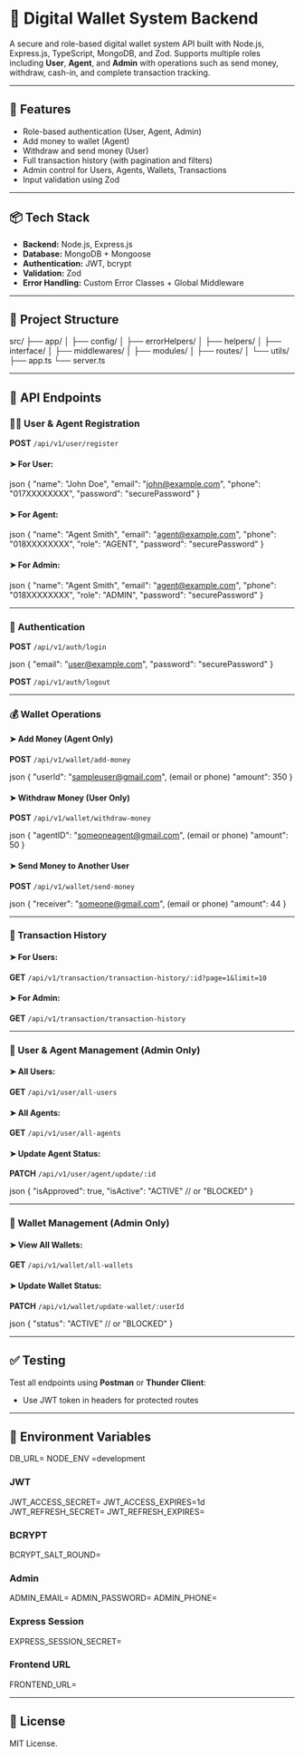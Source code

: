 # 💼 Digital Wallet System Backend

A secure and role-based digital wallet system API built with Node.js, Express.js, TypeScript, MongoDB, and Zod. Supports multiple roles including **User**, **Agent**, and **Admin** with operations such as send money, withdraw, cash-in, and complete transaction tracking.

---

## 🚀 Features

- Role-based authentication (User, Agent, Admin)
- Add money to wallet (Agent)
- Withdraw and send money (User)
- Full transaction history (with pagination and filters)
- Admin control for Users, Agents, Wallets, Transactions
- Input validation using Zod

---

## 📦 Tech Stack

- **Backend:** Node.js, Express.js
- **Database:** MongoDB + Mongoose
- **Authentication:** JWT, bcrypt
- **Validation:** Zod
- **Error Handling:** Custom Error Classes + Global Middleware

---

## 📂 Project Structure

src/
├── app/
│ ├── config/
│ ├── errorHelpers/
│ ├── helpers/
│ ├── interface/
│ ├── middlewares/
│ ├── modules/
│ ├── routes/
│ └── utils/
├── app.ts
└── server.ts

---

## 📑 API Endpoints

### 🧑‍💼 User & Agent Registration

**POST** `/api/v1/user/register`

#### ➤ For User:

json
{
"name": "John Doe",
"email": "john@example.com",
"phone": "017XXXXXXXX",
"password": "securePassword"
}

#### ➤ For Agent:

json
{
"name": "Agent Smith",
"email": "agent@example.com",
"phone": "018XXXXXXXX",
"role": "AGENT",
"password": "securePassword"
}

#### ➤ For Admin:

json
{
"name": "Agent Smith",
"email": "agent@example.com",
"phone": "018XXXXXXXX",
"role": "ADMIN",
"password": "securePassword"
}

---

### 🔐 Authentication

**POST** `/api/v1/auth/login`

json
{
"email": "user@example.com",
"password": "securePassword"
}

**POST** `/api/v1/auth/logout`

---

### 💰 Wallet Operations

#### ➤ Add Money (Agent Only)

**POST** `/api/v1/wallet/add-money`

json
{
"userId": "sampleuser@gmail.com", (email or phone)
"amount": 350
}

#### ➤ Withdraw Money (User Only)

**POST** `/api/v1/wallet/withdraw-money`

json
{
"agentID": "someoneagent@gmail.com", (email or phone)
"amount": 50
}

#### ➤ Send Money to Another User

**POST** `/api/v1/wallet/send-money`

json
{
"receiver": "someone@gmail.com", (email or phone)
"amount": 44
}

---

### 📄 Transaction History

#### ➤ For Users:

**GET** `/api/v1/transaction/transaction-history/:id?page=1&limit=10`

#### ➤ For Admin:

**GET** `/api/v1/transaction/transaction-history`

---

### 👥 User & Agent Management (Admin Only)

#### ➤ All Users:

**GET** `/api/v1/user/all-users`

#### ➤ All Agents:

**GET** `/api/v1/user/all-agents`

#### ➤ Update Agent Status:

**PATCH** `/api/v1/user/agent/update/:id`

json
{
"isApproved": true,
"isActive": "ACTIVE" // or "BLOCKED"
}

---

### 💼 Wallet Management (Admin Only)

#### ➤ View All Wallets:

**GET** `/api/v1/wallet/all-wallets`

#### ➤ Update Wallet Status:

**PATCH** `/api/v1/wallet/update-wallet/:userId`

json
{
"status": "ACTIVE" // or "BLOCKED"
}

---

## ✅ Testing

Test all endpoints using **Postman** or **Thunder Client**:

- Use JWT token in headers for protected routes

---

## 🔐 Environment Variables

DB_URL=
NODE_ENV =development

### JWT

JWT_ACCESS_SECRET=
JWT_ACCESS_EXPIRES=1d
JWT_REFRESH_SECRET=
JWT_REFRESH_EXPIRES=

### BCRYPT

BCRYPT_SALT_ROUND=

### Admin

ADMIN_EMAIL=
ADMIN_PASSWORD=
ADMIN_PHONE=

### Express Session

EXPRESS_SESSION_SECRET=

### Frontend URL

FRONTEND_URL=

---

## 📄 License

MIT License.
